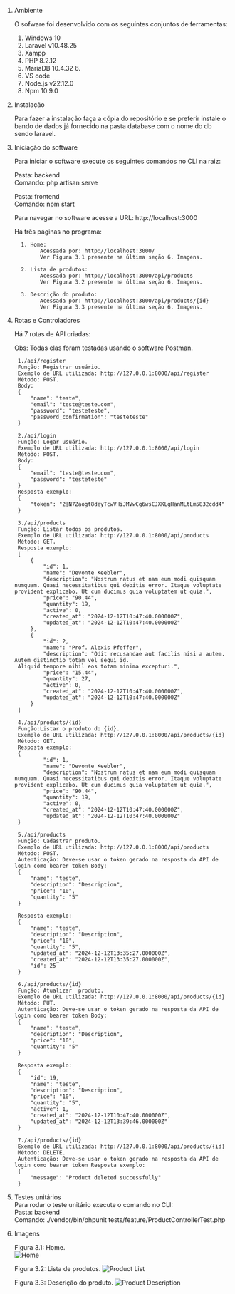 1. Ambiente
   
    O sofware foi desenvolvido com os seguintes conjuntos de ferramentas: 
    1.	Windows 10 
    2.	Laravel v10.48.25 
    3.	Xampp 
    4.	PHP 8.2.12 
    5.	MariaDB 10.4.32 6.	
    6.	VS code 
    7.	Node.js v22.12.0 
    8.	Npm 10.9.0 
 
3. Instalação
   
    Para fazer a instalação faça a cópia do repositório e se preferir instale o bando de dados já fornecido na pasta database com o nome do db sendo laravel. 
 
5. Iniciação do software
   
     Para iniciar o software execute os seguintes comandos no CLI na raiz:
   
     Pasta: backend   
     Comando: php artisan serve 
      
     Pasta: frontend  
     Comando: npm start  
      
     Para navegar no software acesse a URL: 
     http://localhost:3000 
      
     Há três páginas no programa:
   
         1.	Home:  
               Acessada por: http://localhost:3000/
               Ver Figura 3.1 presente na última seção 6. Imagens. 
         
         2.	Lista de produtos:  
               Acessada por: http://localhost:3000/api/products
               Ver Figura 3.2 presente na última seção 6. Imagens. 
         
         3.	Descrição do produto:  
               Acessada por: http://localhost:3000/api/products/{id}
               Ver Figura 3.3 presente na última seção 6. Imagens. 
 
4. Rotas e Controladores
   
    Há 7 rotas de API criadas: 
    
    Obs: Todas elas foram testadas usando o software Postman. 
     
        1./api/register 
        Função: Registrar usuário.
        Exemplo de URL utilizada: http://127.0.0.1:8000/api/register
        Método: POST. 
        Body:  
        { 
            "name": "teste", 
            "email": "teste@teste.com", 
            "password": "testeteste", 
            "password_confirmation": "testeteste"  
        } 
        
        2./api/login 
        Função: Logar usuário. 
        Exemplo de URL utilizada: http://127.0.0.1:8000/api/login
        Método: POST. 
        Body:  
        { 
            "email": "teste@teste.com", 
            "password": "testeteste" 
        } 
        Resposta exemplo: 
        { 
            "token": "2|N7Zaogt8deyTcwVHiJMVwCg6wsCJXKLgHanMLtLm5832cdd4" 
        } 
        
        3./api/products 
        Função: Listar todos os produtos. 
        Exemplo de URL utilizada: http://127.0.0.1:8000/api/products 
        Método: GET. 
        Resposta exemplo:  
        [ 
            { 
                "id": 1, 
                "name": "Devonte Keebler", 
                "description": "Nostrum natus et nam eum modi quisquam numquam. Quasi necessitatibus qui debitis error. Itaque voluptate provident explicabo. Ut cum ducimus quia voluptatem ut quia.", 
                "price": "90.44", 
                "quantity": 19, 
                "active": 0, 
                "created_at": "2024-12-12T10:47:40.000000Z", 
                "updated_at": "2024-12-12T10:47:40.000000Z" 
            }, 
            { 
                "id": 2, 
                "name": "Prof. Alexis Pfeffer", 
                "description": "Odit recusandae aut facilis nisi a autem. Autem distinctio totam vel sequi id.
        Aliquid tempore nihil eos totam minima excepturi.", 
                "price": "15.44", 
                "quantity": 27, 
                "active": 0, 
                "created_at": "2024-12-12T10:47:40.000000Z", 
                "updated_at": "2024-12-12T10:47:40.000000Z" 
            } 
        ]
    
        4./api/products/{id} 
        Função:Listar o produto do {id}. 
        Exemplo de URL utilizada: http://127.0.0.1:8000/api/products/{id}
        Método: GET. 
        Resposta exemplo:  
        { 
                "id": 1, 
                "name": "Devonte Keebler", 
                "description": "Nostrum natus et nam eum modi quisquam numquam. Quasi necessitatibus qui debitis error. Itaque voluptate provident explicabo. Ut cum ducimus quia voluptatem ut quia.", 
                "price": "90.44", 
                "quantity": 19, 
                "active": 0, 
                "created_at": "2024-12-12T10:47:40.000000Z", 
                "updated_at": "2024-12-12T10:47:40.000000Z" 
        } 
    
        5./api/products 
        Função: Cadastrar produto. 
        Exemplo de URL utilizada: http://127.0.0.1:8000/api/products
        Método: POST. 
        Autenticação: Deve-se usar o token gerado na resposta da API de login como bearer token Body:  
        { 
            "name": "teste", 
            "description": "Description", 
            "price": "10", 
            "quantity": "5" 
        } 
        
        Resposta exemplo: 
        { 
            "name": "teste", 
            "description": "Description", 
            "price": "10", 
            "quantity": "5", 
            "updated_at": "2024-12-12T13:35:27.000000Z", 
            "created_at": "2024-12-12T13:35:27.000000Z", 
            "id": 25 
        } 
        
        6./api/products/{id} 
        Função: Atualizar  produto. 
        Exemplo de URL utilizada: http://127.0.0.1:8000/api/products/{id}
        Método: PUT. 
        Autenticação: Deve-se usar o token gerado na resposta da API de login como bearer token Body:  
        {  
            "name": "teste",  
            "description": "Description",  
            "price": "10",  
            "quantity": "5"  
        }  
        
        Resposta exemplo: 
        { 
            "id": 19, 
            "name": "teste", 
            "description": "Description", 
            "price": "10", 
            "quantity": "5", 
            "active": 1, 
            "created_at": "2024-12-12T10:47:40.000000Z", 
            "updated_at": "2024-12-12T13:39:46.000000Z" 
        } 
        
        7./api/products/{id} 
        Exemplo de URL utilizada: http://127.0.0.1:8000/api/products/{id} 
        Método: DELETE. 
        Autenticação: Deve-se usar o token gerado na resposta da API de login como bearer token Resposta exemplo: 
        { 
            "message": "Product deleted successfully" 
        } 
 
6. Testes unitários<br>
Para rodar o teste unitário execute o comando no CLI:<br>
Pasta: backend<br>
Comando: ./vendor/bin/phpunit tests/feature/ProductControllerTest.php 
 
8. Imagens
   
     Figura 3.1: Home.   
![Home](images/Home.jpg)<br>
                                                                          
     Figura 3.2: Lista de produtos. 
![Product List](images/ProductList.jpg)<br> 
                                                                           
      Figura 3.3: Descrição do produto. 
![Product Description](images/ProductDescription.jpg)<br> 
                                                                          
 

